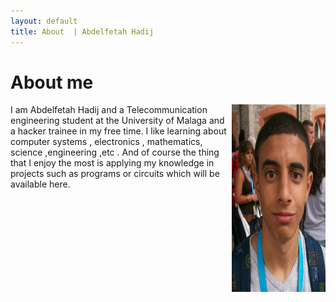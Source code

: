 ```yaml
---
layout: default
title: About  | Abdelfetah Hadij
---
```


About me
=====

<img src="/img/mi_foto.jpeg" class="img-circle"  height="300" width="150" style="float:right;" > 
I am Abdelfetah Hadij and  a Telecommunication engineering student at the University of  Malaga and 
a hacker trainee in my free time. I like  learning  about computer systems , electronics , mathematics, science ,engineering ,etc .
And of course the thing that I enjoy the most is applying my knowledge in projects such as programs or circuits which will be available here.

